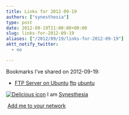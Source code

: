 ```yaml
---
title: Links for 2012-09-19
authors: ["synesthesia"]
type: post
date: 2012-09-19T21:00:00+00:00
slug: links-for-2012-09-19 
aliases: ["/2012/09/19/links-for-2012-09-19"]
aktt_notify_twitter:
  - no

---
```

Bookmarks I&#8217;ve shared on 2012-09-19:

  * [FTP Server on Ubuntu][1] 
    [ftp][2] [ubuntu][3] </li> </ul> 
    
    <p class="deliciouslink">
      <a href="https://del.icio.us/synesthesia" title="See all my bookmarks on del.icio.us"><img src="https://www.synesthesia.co.uk/images/deliciousicon.jpg" alt="Delicious icon" /></a>&nbsp;I am <a href="https://del.icio.us/synesthesia" title="See all my bookmarks on del.icio.us">Synesthesia</a>
    </p>
    
    <p class="deliciouslink">
      <a href="https://del.icio.us/network?add=synesthesia" title="Add me to your del.icio.us network"><img src="https://www.synesthesia.co.uk/images/add.gif" alt="" /></a>&nbsp;<a href="https://del.icio.us/network?add=synesthesia" title="Add me to your del.icio.us network">Add me to your network</a>
    </p>

 [1]: https://help.ubuntu.com/10.04/serverguide/ftp-server.html
 [2]: https://www.delicious.com/synesthesia/ftp
 [3]: https://www.delicious.com/synesthesia/ubuntu